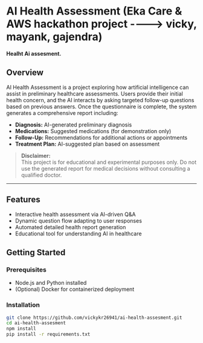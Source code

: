 # AI Health Assessment (Eka Care & AWS hackathon project ----> vicky, mayank, gajendra)

**Healht Ai assesment.**

## Overview

AI Health Assessment is a project exploring how artificial intelligence can assist in preliminary healthcare assessments. Users provide their initial health concern, and the AI interacts by asking targeted follow-up questions based on previous answers. Once the questionnaire is complete, the system generates a comprehensive report including:

- **Diagnosis:** AI-generated preliminary diagnosis
- **Medications:** Suggested medications (for demonstration only)
- **Follow-Up:** Recommendations for additional actions or appointments
- **Treatment Plan:** AI-suggested plan based on assessment

> **Disclaimer:**  
> This project is for educational and experimental purposes only. Do not use the generated report for medical decisions without consulting a qualified doctor.

---

## Features

- Interactive health assessment via AI-driven Q&A
- Dynamic question flow adapting to user responses
- Automated detailed health report generation
- Educational tool for understanding AI in healthcare

## Getting Started

### Prerequisites

- Node.js and Python installed
- (Optional) Docker for containerized deployment

### Installation

```bash
git clone https://github.com/vickykr26941/ai-health-assesment.git
cd ai-health-assesment
npm install
pip install -r requirements.txt
